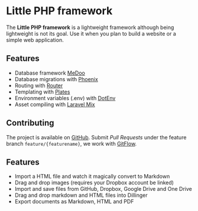 # Little PHP framework 

The **Little PHP framework** is a lightweight framework although being lightweight is not its goal. Use it when you plan to build a website or a simple web application.

## Features

- Database framework [MeDoo](https://github.com/catfan/Medoo)
- Database migrations with [Phoenix](https://github.com/lulco/phoenix)
- Routing with [Router](https://github.com/bramus/router)
- Templating with [Plates](https://github.com/thephpleague/plates)
- Environment variables (.env) with [DotEnv](https://github.com/symfony/dotenv)
- Asset compiling with [Laravel Mix](https://github.com/laravel-mix/laravel-mix)

## Contributing

The project is available on [GitHub](https://github.com/rvrbk/little-php-framework). Submit *Pull Requests* under the feature branch ``feature/{featurename}``, we work with [GitFlow](https://nvie.com/posts/a-successful-git-branching-model/).


## Features

- Import a HTML file and watch it magically convert to Markdown
- Drag and drop images (requires your Dropbox account be linked)
- Import and save files from GitHub, Dropbox, Google Drive and One Drive
- Drag and drop markdown and HTML files into Dillinger
- Export documents as Markdown, HTML and PDF